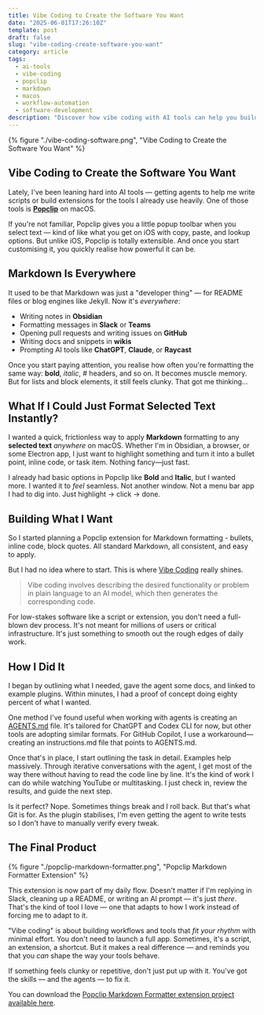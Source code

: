 ```yaml
---
title: Vibe Coding to Create the Software You Want
date: "2025-06-01T17:26:10Z"
template: post
draft: false
slug: "vibe-coding-create-software-you-want"
category: article
tags:
  - ai-tools
  - vibe-coding
  - popclip
  - markdown
  - macos
  - workflow-automation
  - software-development
description: "Discover how vibe coding with AI tools can help you build custom software that fits your workflow. Learn how to create a PopClip extension for instant Markdown formatting on macOS using AI agents, and build tools that adapt to your work instead of forcing you to adapt to them."
---
```


{% figure "./vibe-coding-software.png", "Vibe Coding to Create the Software You Want" %}

## Vibe Coding to Create the Software You Want

Lately, I've been leaning hard into AI tools — getting agents to help me write scripts or build extensions for the tools I already use heavily. One of those tools is [**Popclip**](https://pilotmoon.com/popclip/) on macOS.

If you're not familiar, Popclip gives you a little popup toolbar when you select text — kind of like what you get on iOS with copy, paste, and lookup options. But unlike iOS, Popclip is totally extensible. And once you start customising it, you quickly realise how powerful it can be.

## Markdown Is Everywhere

It used to be that Markdown was just a "developer thing" — for README files or blog engines like Jekyll. Now it's _everywhere_:

- Writing notes in **Obsidian**
- Formatting messages in **Slack** or **Teams**
- Opening pull requests and writing issues on **GitHub**
- Writing docs and snippets in **wikis**
- Prompting AI tools like **ChatGPT**, **Claude**, or **Raycast**

Once you start paying attention, you realise how often you're formatting the same way: **bold**, _italic_, # headers, and so on. It becomes muscle memory. But for lists and block elements, it still feels clunky. That got me thinking...

## What If I Could Just Format Selected Text Instantly?

I wanted a quick, frictionless way to apply **Markdown** formatting to any **selected text** _anywhere_ on macOS. Whether I'm in Obsidian, a browser, or some Electron app, I just want to highlight something and turn it into a bullet point, inline code, or task item. Nothing fancy—just fast.

I already had basic options in Popclip like **Bold** and **Italic**, but I wanted more. I wanted it to _feel_ seamless. Not another window. Not a menu bar app I had to dig into. Just highlight -> click -> done.

## Building What I Want

So I started planning a Popclip extension for Markdown formatting - bullets, inline code, block quotes. All standard Markdown, all consistent, and easy to apply.

But I had no idea where to start. This is where [Vibe Coding](https://en.wikipedia.org/wiki/Vibe_coding) really shines.

> Vibe coding involves describing the desired functionality or problem in plain language to an AI model, which then generates the corresponding code.

For low-stakes software like a script or extension, you don't need a full-blown dev process. It's not meant for millions of users or critical infrastructure. It's just something to smooth out the rough edges of daily work.

## How I Did It

I began by outlining what I needed, gave the agent some docs, and linked to example plugins. Within minutes, I had a proof of concept doing eighty percent of what I wanted.

One method I've found useful when working with agents is creating an [AGENTS.md](https://github.com/andrewjamesford/popclip-markdown-formatter/blob/2722d0518f322f0cf003e456fe5c5c343c8402e4/AGENTS.md#L1) file. It's tailored for ChatGPT and Codex CLI for now, but other tools are adopting similar formats. For GitHub Copilot, I use a workaround—creating an instructions.md file that points to AGENTS.md.

Once that's in place, I start outlining the task in detail. Examples help massively. Through iterative conversations with the agent, I get most of the way there without having to read the code line by line. It's the kind of work I can do while watching YouTube or multitasking. I just check in, review the results, and guide the next step.

Is it perfect? Nope. Sometimes things break and I roll back. But that's what Git is for. As the plugin stabilises, I'm even getting the agent to write tests so I don't have to manually verify every tweak.

## The Final Product

{% figure "./popclip-markdown-formatter.png", "Popclip Markdown Formatter Extension" %}

This extension is now part of my daily flow. Doesn't matter if I'm replying in Slack, cleaning up a README, or writing an AI prompt — it's just _there_. That's the kind of tool I love — one that adapts to how I work instead of forcing me to adapt to it.

"Vibe coding" is about building workflows and tools that _fit your rhythm_ with minimal effort. You don't need to launch a full app. Sometimes, it's a script, an extension, a shortcut. But it makes a real difference — and reminds you that you _can_ shape the way your tools behave.

If something feels clunky or repetitive, don't just put up with it. You've got the skills — and the agents — to fix it.

You can download the [Popclip Markdown Formatter extension project available here](https://github.com/andrewjamesford/popclip-markdown-formatter).
